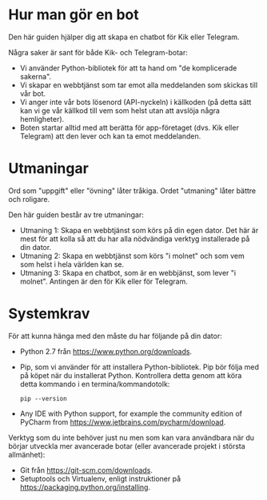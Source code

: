 # Hur man gör en bot

Den här guiden hjälper dig att skapa en chatbot för Kik eller Telegram.

Några saker är sant för både Kik- och Telegram-botar:

*   Vi använder Python-bibliotek för att ta hand om "de komplicerade sakerna".
*   Vi skapar en webbtjänst som tar emot alla meddelanden som skickas till vår bot.
*   Vi anger inte vår bots lösenord (API-nyckeln) i källkoden (på detta sätt kan vi ge vår källkod till vem som helst utan att avslöja några hemligheter).
*   Boten startar alltid med att berätta för app-företaget (dvs. Kik eller Telegram) att den lever och kan ta emot meddelanden.

# Utmaningar

Ord som "uppgift" eller "övning" låter tråkiga. Ordet "utmaning" låter bättre och roligare.

Den här guiden består av tre utmaningar:

*   Utmaning 1: Skapa en webbtjänst som körs på din egen dator. Det här är mest för att kolla så
    att du har alla nödvändiga verktyg installerade på din dator.
*   Utmaning 2: Skapa en webbtjänst som körs "i molnet" och som vem som helst i hela världen kan se.
*   Utmaning 3: Skapa en chatbot, som är en webbjänst, som lever "i molnet". Antingen är den för 
    Kik eller för Telegram.

# Systemkrav

För att kunna hänga med den måste du har följande på din dator: 
*   Python 2.7 från https://www.python.org/downloads.
*   Pip, som vi använder för att installera Python-bibliotek. Pip bör följa med på köpet när du installerat Python.
    Kontrollera detta genom att köra detta kommando i en termina/kommandotolk:
    
        pip --version

*   Any IDE with Python support, for example the community edition of PyCharm from https://www.jetbrains.com/pycharm/download. 

Verktyg som du inte behöver just nu men som kan vara användbara när du börjar utveckla
mer avancerade botar (eller avancerade projekt i största allmänhet):
*   Git från https://git-scm.com/downloads.
*   Setuptools och Virtualenv, enligt instruktioner på https://packaging.python.org/installing.